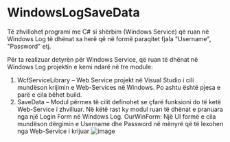 # WindowsLogSaveData
Të zhvillohet programi me C# si shërbim (Windows Service) që ruan në Windows Log të dhënat sa herë që në formë paraqitet fjala "Username", "Password" etj.

Për ta realizuar detyrën për Windows Service, që ruan të dhënat në Windows Log projektin e kemi ndarë në tre module: 
1. WcfServiceLibrary – Web Service projekt në Visual Studio i cili mundëson krijimin e Web-Services në Windows. Po ashtu është pjesa e parë e cila bëhet build.
2. SaveData – Modul përmes të cilit definohet se çfarë funksioni do të ketë Web-Service i zhvilluar. Në këtë rast ky modul ruan të dhënat e pranuara nga një Login Form në Windows Log.
OurWinForm: Një UI formë e cila mundëson dërgimin e Username dhe Password në mënyrë që të lexohen nga Web-Service i krijuar
![image](https://user-images.githubusercontent.com/44554983/205511123-f0c98b98-7e85-4d34-aeca-652ce9bfe708.png)

